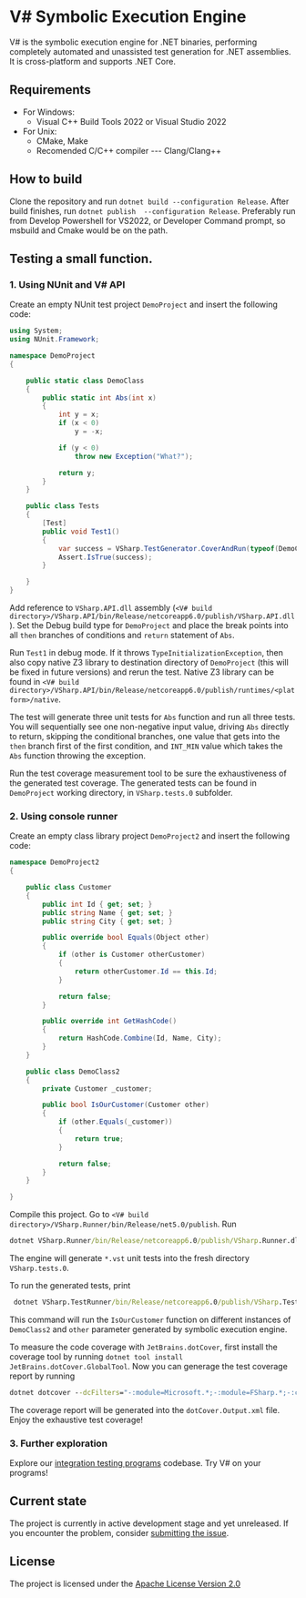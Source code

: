 # V# Symbolic Execution Engine 

V# is the symbolic execution engine for .NET binaries, performing completely automated and unassisted test generation for .NET assemblies. It is cross-platform and supports .NET Core.

## Requirements

- For Windows:
    - Visual C++ Build Tools 2022 or Visual Studio 2022
- For Unix:
    - CMake, Make
    - Recomended C/C++ compiler --- Clang/Clang++

## How to build

Clone the repository and run `dotnet build --configuration Release`. After build finishes, run `dotnet publish  --configuration Release`. Preferably run from Develop Powershell for VS2022, or Developer Command prompt, so msbuild and Cmake would be on the path.

## Testing a small function.

### 1. Using NUnit and V# API

Create an empty NUnit test project `DemoProject` and insert the following code:

```csharp
using System;
using NUnit.Framework;

namespace DemoProject
{

    public static class DemoClass
    {
        public static int Abs(int x)
        {
            int y = x;
            if (x < 0)
                y = -x;

            if (y < 0)
                throw new Exception("What?");

            return y;
        }
    }

    public class Tests
    {
        [Test]
        public void Test1()
        {
            var success = VSharp.TestGenerator.CoverAndRun(typeof(DemoClass));
            Assert.IsTrue(success);
        }

    }
}
```

Add reference to `VSharp.API.dll` assembly (`<V# build directory>/VSharp.API/bin/Release/netcoreapp6.0/publish/VSharp.API.dll`). Set the Debug build type for `DemoProject` and place the break points into all `then` branches of conditions and `return` statement of `Abs`.

Run `Test1` in debug mode. If it throws `TypeInitializationException`, then also copy native Z3 library to destination directory of `DemoProject` (this will be fixed in future versions) and rerun the test. Native Z3 library can be found in `<V# build directory>/VSharp.API/bin/Release/netcoreapp6.0/publish/runtimes/<platform>/native`.

The test will generate three unit tests for `Abs` function and run all three tests. You will sequentially see one non-negative input value, driving `Abs` directly to return, skipping the conditional branches, one value that gets into the `then` branch first of the first condition, and `INT_MIN` value which takes the `Abs` function throwing the exception.

Run the test coverage measurement tool to be sure the exhaustiveness of the generated test coverage. The generated tests can be found in `DemoProject` working directory, in `VSharp.tests.0` subfolder.

### 2. Using console runner

Create an empty class library project `DemoProject2` and insert the following code:

```csharp
namespace DemoProject2
{

    public class Customer
    {
        public int Id { get; set; }
        public string Name { get; set; }
        public string City { get; set; }

        public override bool Equals(Object other)
        {
            if (other is Customer otherCustomer)
            {
                return otherCustomer.Id == this.Id;
            }

            return false;
        }

        public override int GetHashCode()
        {
            return HashCode.Combine(Id, Name, City);
        }
    }

    public class DemoClass2
    {
        private Customer _customer;

        public bool IsOurCustomer(Customer other)
        {
            if (other.Equals(_customer))
            {
                return true;
            }

            return false;
        }
    }

}
```

Compile this project. Go to `<V# build directory>/VSharp.Runner/bin/Release/net5.0/publish`. Run 
```bat
dotnet VSharp.Runner/bin/Release/netcoreapp6.0/publish/VSharp.Runner.dll --public-methods-of-class DemoProject2.DemoClass2 <path to DemoProject2.dll>
``` 

The engine will generate `*.vst` unit tests into the fresh directory `VSharp.tests.0`.

To run the generated tests, print 
```bat
 dotnet VSharp.TestRunner/bin/Release/netcoreapp6.0/publish/VSharp.TestRunner.dll VSharp.tests.0
```

This command will run the `IsOurCustomer` function on different instances of `DemoClass2` and `other` parameter generated by symbolic execution engine. 

To measure the code coverage with `JetBrains.dotCover`, first install the coverage tool by running `dotnet tool install JetBrains.dotCover.GlobalTool`. Now you can generage the test coverage report by running 
```bat
dotnet dotcover --dcFilters="-:module=Microsoft.*;-:module=FSharp.*;-:class=VSharp.*;-:module=VSharp.Utils" VSharp.TestRunner.dll VSharp.tests.0 --dcReportType=DetailedXML
```

The coverage report will be generated into the `dotCover.Output.xml` file. Enjoy the exhaustive test coverage!

### 3. Further exploration

Explore our [integration testing programs](https://github.com/VSharp-team/VSharp/tree/master/VSharp.Test/Tests) codebase. Try V# on your programs!

## Current state

The project is currently in active development stage and yet unreleased. If you encounter the problem, consider [submitting the issue](https://github.com/VSharp-team/VSharp/issues).

## License

The project is licensed under the [Apache License Version 2.0](https://www.apache.org/licenses/LICENSE-2.0)
